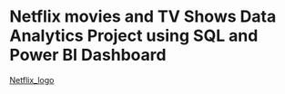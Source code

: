 # Netflix movies and TV Shows Data Analytics Project using SQL and Power BI Dashboard

[Netflix_logo](https://github.com/geetanjali1202/netflix_sql_project/blob/main/netflix_logo.jpg)
